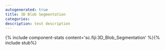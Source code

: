 ```yaml
---
autogenerated: true
title: 3D Blob Segmentation
categories: 
description: test description
---
```


{% include component-stats content='sc.fiji:3D\_Blob\_Segmentation' %}{% include stub%}

